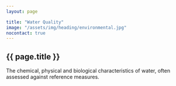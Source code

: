 ```yaml
---
layout: page

title: "Water Quality"
image: "/assets/img/heading/environmental.jpg"
nocontact: true
---
```


## {{ page.title }}
The chemical, physical and biological characteristics of water, often assessed against reference measures.
